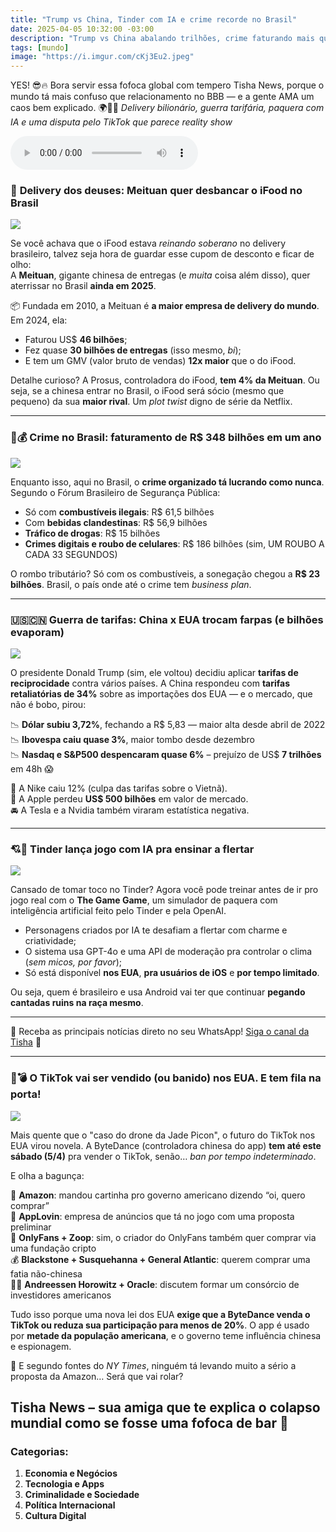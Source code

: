```yaml
---
title: "Trump vs China, Tinder com IA e crime recorde no Brasil"
date: 2025-04-05 10:32:00 -03:00
description: "Trump vs China abalando trilhões, crime faturando mais que multinacionais e um Tinder que te ensina a flertar com IA"
tags: [mundo]
image: "https://i.imgur.com/cKj3Eu2.jpeg"
---
```


YES! 😎🔥 
Bora servir essa fofoca global com tempero Tisha News, porque o mundo tá mais confuso que relacionamento no BBB — e a gente AMA um caos bem explicado.
🌍📲🍜 *Delivery bilionário, guerra tarifária, paquera com IA e uma disputa pelo TikTok que parece reality show*  

<audio id="player-audio" controls>
<source src="./audio/trump-vs-china-tinder-com-ia-e-crime-recorde-no-brasil.mp3" type="audio/mpeg">
</audio><br>

### 🍔 **Delivery dos deuses: Meituan quer desbancar o iFood no Brasil**

![](https://i1.wp.com/media.beehiiv.com/uploads/asset/file/2688cd5a-187f-4a43-b460-001aa24f42bb/image.png?resize=676,408)


Se você achava que o iFood estava *reinando soberano* no delivery brasileiro, talvez seja hora de guardar esse cupom de desconto e ficar de olho:  
A **Meituan**, gigante chinesa de entregas (e *muita* coisa além disso), quer aterrissar no Brasil **ainda em 2025**.

📦 Fundada em 2010, a Meituan é **a maior empresa de delivery do mundo**. Em 2024, ela:

- Faturou US$ **46 bilhões**;  
- Fez quase **30 bilhões de entregas** (isso mesmo, *bi*);  
- E tem um GMV (valor bruto de vendas) **12x maior** que o do iFood.  

Detalhe curioso? A Prosus, controladora do iFood, **tem 4% da Meituan**. Ou seja, se a chinesa entrar no Brasil, o iFood será sócio (mesmo que pequeno) da sua **maior rival**. Um *plot twist* digno de série da Netflix.

---

### 🔫💰 **Crime no Brasil: faturamento de R$ 348 bilhões em um ano**

![](https://i1.wp.com/liberdadeab.com.br/noticiasimg/31032025031455.jpg?resize=767,408)


Enquanto isso, aqui no Brasil, o **crime organizado tá lucrando como nunca**. Segundo o Fórum Brasileiro de Segurança Pública:

- Só com **combustíveis ilegais**: R$ 61,5 bilhões  
- Com **bebidas clandestinas**: R$ 56,9 bilhões  
- **Tráfico de drogas**: R$ 15 bilhões  
- **Crimes digitais e roubo de celulares**: R$ 186 bilhões (sim, UM ROUBO A CADA 33 SEGUNDOS)

O rombo tributário? Só com os combustíveis, a sonegação chegou a **R$ 23 bilhões**. Brasil, o país onde até o crime tem *business plan*.

---

### 🇺🇸🇨🇳 **Guerra de tarifas: China x EUA trocam farpas (e bilhões evaporam)**

![](https://i.imgur.com/cKj3Eu2.jpeg)

O presidente Donald Trump (sim, ele voltou) decidiu aplicar **tarifas de reciprocidade** contra vários países. A China respondeu com **tarifas retaliatórias de 34%** sobre as importações dos EUA — e o mercado, que não é bobo, pirou:

📉 **Dólar subiu 3,72%**, fechando a R$ 5,83 — maior alta desde abril de 2022  
📉 **Ibovespa caiu quase 3%**, maior tombo desde dezembro  
📉 **Nasdaq e S&P500 despencaram quase 6%** – prejuízo de US$ **7 trilhões** em 48h 😱

👟 A Nike caiu 12% (culpa das tarifas sobre o Vietnã).  
🍎 A Apple perdeu **US$ 500 bilhões** em valor de mercado.  
🚘 A Tesla e a Nvidia também viraram estatística negativa.

---

### 💘🤖 **Tinder lança jogo com IA pra ensinar a flertar**

![](https://classic.exame.com/wp-content/uploads/2025/04/TGG-HERO.png?resize=767,380)

Cansado de tomar toco no Tinder? Agora você pode treinar antes de ir pro jogo real com o **The Game Game**, um simulador de paquera com inteligência artificial feito pelo Tinder e pela OpenAI.

- Personagens criados por IA te desafiam a flertar com charme e criatividade;  
- O sistema usa GPT-4o e uma API de moderação pra controlar o clima (*sem micos, por favor*);  
- Só está disponível **nos EUA**, **pra usuários de iOS** e **por tempo limitado**.  

Ou seja, quem é brasileiro e usa Android vai ter que continuar **pegando cantadas ruins na raça mesmo**.

---

🌟 Receba as principais notícias direto no seu WhatsApp! <a href="https://www.whatsapp.com/channel/0029VaiPYBPLo4heVf0U3u2d" target="_blank" rel="noopener noreferrer">Siga o canal da Tisha</a> 📲

---

### 📱💣 **O TikTok vai ser vendido (ou banido) nos EUA. E tem fila na porta!**

![](https://i1.wp.com/ichef.bbci.co.uk/ace/ws/800/cpsprodpb/7076/live/277f2e10-d4ff-11ef-bd01-a14953f7c4c1.jpg.webp?resize=767,408)


Mais quente que o "caso do drone da Jade Picon", o futuro do TikTok nos EUA virou novela. A ByteDance (controladora chinesa do app) **tem até este sábado (5/4)** pra vender o TikTok, senão… *ban por tempo indeterminado*.

E olha a bagunça:

💼 **Amazon**: mandou cartinha pro governo americano dizendo “oi, quero comprar”  
👀 **AppLovin**: empresa de anúncios que tá no jogo com uma proposta preliminar  
💸 **OnlyFans + Zoop**: sim, o criador do OnlyFans também quer comprar via uma fundação cripto  
💰 **Blackstone + Susquehanna + General Atlantic**: querem comprar uma fatia não-chinesa  
🧑‍💻 **Andreessen Horowitz + Oracle**: discutem formar um consórcio de investidores americanos

Tudo isso porque uma nova lei dos EUA **exige que a ByteDance venda o TikTok ou reduza sua participação para menos de 20%**. O app é usado por **metade da população americana**, e o governo teme influência chinesa e espionagem.

👀 E segundo fontes do *NY Times*, ninguém tá levando muito a sério a proposta da Amazon… Será que vai rolar?

**Tisha News – sua amiga que te explica o colapso mundial como se fosse uma fofoca de bar 🍻**
---

### **Categorias:**
1. **Economia e Negócios**
2. **Tecnologia e Apps**
3. **Criminalidade e Sociedade**
4. **Política Internacional**
5. **Cultura Digital**
